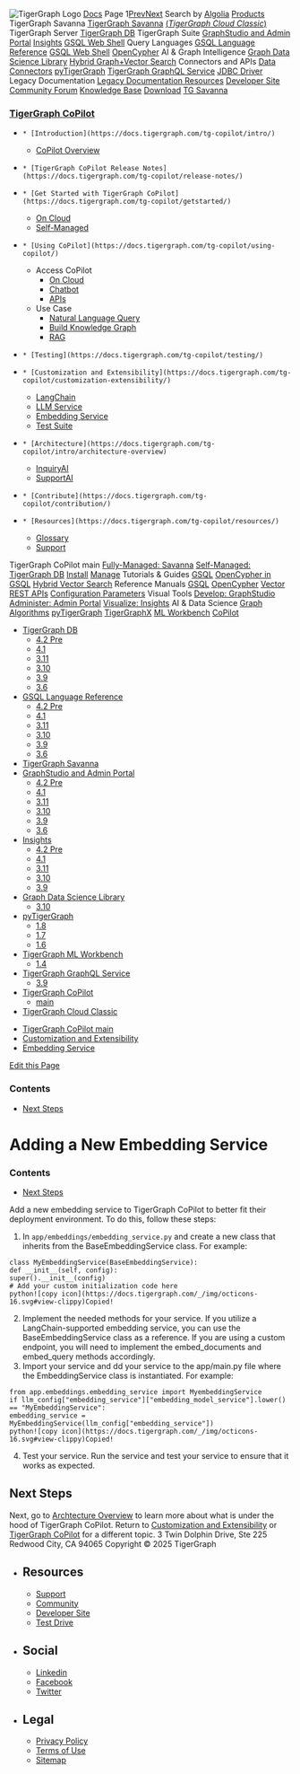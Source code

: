 ![TigerGraph Logo](https://www.tigergraph.com/wp-content/uploads/2020/05/TG_LOGO.svg) [Docs](https://docs.tigergraph.com/home)
Page 1[Prev](https://docs.tigergraph.com/tg-copilot/customization-extensibility/add-embedding-service)[Next](https://docs.tigergraph.com/tg-copilot/customization-extensibility/add-embedding-service)
Search by [Algolia](https://www.algolia.com/docsearch)
[Products](https://docs.tigergraph.com/tg-copilot/customization-extensibility/add-embedding-service)
TigerGraph Savanna
[TigerGraph Savanna](https://docs.tigergraph.com/savanna/main/overview/) [(_TigerGraph Cloud Classic_)](https://docs.tigergraph.com/cloud/main/start/overview)
TigerGraph Server
[TigerGraph DB](https://docs.tigergraph.com/tigergraph-server/4.2/intro/)
TigerGraph Suite
[GraphStudio and Admin Portal](https://docs.tigergraph.com/gui/4.2/intro/) [Insights](https://docs.tigergraph.com/insights/4.2/intro/) [GSQL Web Shell](https://docs.tigergraph.com/tigergraph-server/current/gsql-shell/web)
Query Languages
[GSQL Language Reference](https://docs.tigergraph.com/gsql-ref/4.2/intro/) [GSQL Web Shell](https://docs.tigergraph.com/tigergraph-server/current/gsql-shell/web) [OpenCypher](https://docs.tigergraph.com/gsql-ref/current/opencypher-in-gsql)
AI & Graph Intelligence
[Graph Data Science Library](https://docs.tigergraph.com/graph-ml/3.10/intro/) [Hybrid Graph+Vector Search](https://docs.tigergraph.com/gsql-ref/current/vector/)
Connectors and APIs
[Data Connectors](https://docs.tigergraph.com/tigergraph-server/current/data-loading) [pyTigerGraph](https://docs.tigergraph.com/pytigergraph/1.8/intro/) [TigerGraph GraphQL Service](https://docs.tigergraph.com/graphql/3.9/) [JDBC Driver](https://github.com/tigergraph/ecosys/tree/master/tools/etl/tg-jdbc-driver)
Legacy Documentation
[ Legacy Documentation ](https://docs-legacy.tigergraph.com)
[Resources](https://docs.tigergraph.com/tg-copilot/customization-extensibility/add-embedding-service)
[Developer Site](https://dev.tigergraph.com/) [Community Forum](https://community.tigergraph.com/) [Knowledge Base](https://tigergraph.freshdesk.com/support/solutions)
[Download](https://dl.tigergraph.com)
[ TG Savanna](https://savanna.tgcloud.io)
### [TigerGraph CoPilot](https://docs.tigergraph.com/tg-copilot/intro/)
  *     * [Introduction](https://docs.tigergraph.com/tg-copilot/intro/)
      * [CoPilot Overview](https://docs.tigergraph.com/tg-copilot/intro/overview)
  *     * [TigerGraph CoPilot Release Notes](https://docs.tigergraph.com/tg-copilot/release-notes/)
  *     * [Get Started with TigerGraph CoPilot](https://docs.tigergraph.com/tg-copilot/getstarted/)
      * [On Cloud](https://docs.tigergraph.com/tg-copilot/getstarted/oncloud)
      * [Self-Managed](https://docs.tigergraph.com/tg-copilot/getstarted/self-managed)
  *     * [Using CoPilot](https://docs.tigergraph.com/tg-copilot/using-copilot/)
      * Access CoPilot
        * [On Cloud](https://docs.tigergraph.com/tg-copilot/using-copilot/how2-use-on-cloud)
        * [Chatbot](https://docs.tigergraph.com/tg-copilot/using-copilot/how2-use-chat)
        * [APIs](https://docs.tigergraph.com/tg-copilot/using-copilot/how2-use-api)
      * Use Case
        * [Natural Language Query](https://docs.tigergraph.com/tg-copilot/using-copilot/how2-natural-language-query)
        * [Build Knowledge Graph](https://docs.tigergraph.com/tg-copilot/using-copilot/how2-build-knowledge-graph)
        * [RAG](https://docs.tigergraph.com/tg-copilot/using-copilot/how2-graphrag)
  *     * [Testing](https://docs.tigergraph.com/tg-copilot/testing/)
  *     * [Customization and Extensibility](https://docs.tigergraph.com/tg-copilot/customization-extensibility/)
      * [LangChain](https://docs.tigergraph.com/tg-copilot/customization-extensibility/add-langchaintool)
      * [LLM Service](https://docs.tigergraph.com/tg-copilot/customization-extensibility/add-new-llm)
      * [Embedding Service](https://docs.tigergraph.com/tg-copilot/customization-extensibility/add-embedding-service)
      * [Test Suite](https://docs.tigergraph.com/tg-copilot/customization-extensibility/add-new-tests)
  *     * [Architecture](https://docs.tigergraph.com/tg-copilot/intro/architecture-overview)
      * [InquiryAI](https://docs.tigergraph.com/tg-copilot/intro/inquiryai-overview)
      * [SupportAI](https://docs.tigergraph.com/tg-copilot/intro/supportai-overview)
  *     * [Contribute](https://docs.tigergraph.com/tg-copilot/contribution/)
  *     * [Resources](https://docs.tigergraph.com/tg-copilot/resources/)
      * [Glossary](https://docs.tigergraph.com/tg-copilot/resources/glossary)
      * [Support](https://docs.tigergraph.com/tg-copilot/resources/support)


TigerGraph CoPilot main
[Fully-Managed: Savanna](https://docs.tigergraph.com/savanna/main/overview/)
[Self-Managed: TigerGraph DB](https://docs.tigergraph.com/tigergraph-server/4.2/intro/)
[Install](https://docs.tigergraph.com/tigergraph-server/current/getting-started/) [Manage](https://docs.tigergraph.com/tigergraph-server/current/system-management/)
Tutorials & Guides
[GSQL](https://github.com/tigergraph/ecosys/blob/master/tutorials/GSQL.md) [OpenCypher in GSQL](https://github.com/tigergraph/ecosys/blob/master/tutorials/Cypher.md) [Hybrid Vector Search](https://github.com/tigergraph/ecosys/blob/master/tutorials/VectorSearch.md)
Reference Manuals
[GSQL](https://docs.tigergraph.com/gsql-ref/4.2/intro/) [OpenCypher](https://docs.tigergraph.com/gsql-ref/current/opencypher-in-gsql/) [Vector](https://docs.tigergraph.com/gsql-ref/current/vector/) [REST APIs](https://docs.tigergraph.com/tigergraph-server/current/api/) [Configuration Parameters](https://docs.tigergraph.com/tigergraph-server/current/reference/configuration-parameters)
Visual Tools
[Develop: GraphStudio](https://docs.tigergraph.com/gui/4.2/intro/) [Administer: Admin Portal](https://docs.tigergraph.com/gui/4.2/intro/) [Visualize: Insights](https://docs.tigergraph.com/insights/4.2/intro/)
AI & Data Science
[Graph Algorithms](https://docs.tigergraph.com/graph-ml/3.10/intro/) [pyTigerGraph](https://docs.tigergraph.com/pytigergraph/1.8/intro/) [TigerGraphX](https://github.com/tigergraph/ecosys/blob/master/tutorials/TigerGraphX.md) [ML Workbench](https://docs.tigergraph.com/ml-workbench/1.4/intro/) [CoPilot](https://docs.tigergraph.com/tg-copilot/intro/)
  * [TigerGraph DB](https://docs.tigergraph.com/tigergraph-server/4.2/intro/)
    * [4.2 Pre](https://docs.tigergraph.com/tigergraph-server/4.2/intro/)
    * [4.1](https://docs.tigergraph.com/tigergraph-server/4.1/intro/)
    * [3.11](https://docs.tigergraph.com/tigergraph-server/3.11/intro/)
    * [3.10](https://docs.tigergraph.com/tigergraph-server/3.10/intro/)
    * [3.9](https://docs.tigergraph.com/tigergraph-server/3.9/intro/)
    * [3.6](https://docs.tigergraph.com/tigergraph-server/3.6/intro/)
  * [GSQL Language Reference](https://docs.tigergraph.com/gsql-ref/4.2/intro/)
    * [4.2 Pre](https://docs.tigergraph.com/gsql-ref/4.2/intro/)
    * [4.1](https://docs.tigergraph.com/gsql-ref/4.1/intro/)
    * [3.11](https://docs.tigergraph.com/gsql-ref/3.11/intro/)
    * [3.10](https://docs.tigergraph.com/gsql-ref/3.10/intro/)
    * [3.9](https://docs.tigergraph.com/gsql-ref/3.9/intro/)
    * [3.6](https://docs.tigergraph.com/gsql-ref/3.6/intro/intro)
  * [TigerGraph Savanna](https://docs.tigergraph.com/savanna/main/overview/)
  * [GraphStudio and Admin Portal](https://docs.tigergraph.com/gui/4.2/intro/)
    * [4.2 Pre](https://docs.tigergraph.com/gui/4.2/intro/)
    * [4.1](https://docs.tigergraph.com/gui/4.1/intro/)
    * [3.11](https://docs.tigergraph.com/gui/3.11/intro/)
    * [3.10](https://docs.tigergraph.com/gui/3.10/intro/)
    * [3.9](https://docs.tigergraph.com/gui/3.9/intro/)
    * [3.6](https://docs.tigergraph.com/gui/3.6/graphstudio/overview)
  * [Insights](https://docs.tigergraph.com/insights/4.2/intro/)
    * [4.2 Pre](https://docs.tigergraph.com/insights/4.2/intro/)
    * [4.1](https://docs.tigergraph.com/insights/4.1/intro/)
    * [3.11](https://docs.tigergraph.com/insights/3.11/intro/)
    * [3.10](https://docs.tigergraph.com/insights/3.10/intro/)
    * [3.9](https://docs.tigergraph.com/insights/3.9/intro/)
  * [Graph Data Science Library](https://docs.tigergraph.com/graph-ml/3.10/intro/)
    * [3.10](https://docs.tigergraph.com/graph-ml/3.10/intro/)
  * [pyTigerGraph](https://docs.tigergraph.com/pytigergraph/1.8/intro/)
    * [1.8](https://docs.tigergraph.com/pytigergraph/1.8/intro/)
    * [1.7](https://docs.tigergraph.com/pytigergraph/1.7/intro/)
    * [1.6](https://docs.tigergraph.com/pytigergraph/1.6/intro/)
  * [TigerGraph ML Workbench](https://docs.tigergraph.com/ml-workbench/1.4/intro/)
    * [1.4](https://docs.tigergraph.com/ml-workbench/1.4/intro/)
  * [TigerGraph GraphQL Service](https://docs.tigergraph.com/graphql/3.9/)
    * [3.9](https://docs.tigergraph.com/graphql/3.9/)
  * [TigerGraph CoPilot](https://docs.tigergraph.com/tg-copilot/intro/)
    * [main](https://docs.tigergraph.com/tg-copilot/intro/)
  * [TigerGraph Cloud Classic](https://docs.tigergraph.com/cloud/main/start/overview)


[](https://docs.tigergraph.com/home/)
  * [TigerGraph CoPilot main](https://docs.tigergraph.com/tg-copilot/intro/)
  * [Customization and Extensibility](https://docs.tigergraph.com/tg-copilot/customization-extensibility/)
  * [Embedding Service](https://docs.tigergraph.com/tg-copilot/customization-extensibility/add-embedding-service)


[Edit this Page](https://github.com/tigergraph/copilot-docs/edit/main/modules/customization-extensibility/pages/add-embedding-service.adoc)
### Contents
  * [Next Steps](https://docs.tigergraph.com/tg-copilot/customization-extensibility/add-embedding-service#_next_steps)


# Adding a New Embedding Service
### Contents
  * [Next Steps](https://docs.tigergraph.com/tg-copilot/customization-extensibility/add-embedding-service#_next_steps)


Add a new embedding service to TigerGraph CoPilot to better fit their deployment environment.
To do this, follow these steps:
  1. In `app/embeddings/embedding_service.py` and create a new class that inherits from the BaseEmbeddingService class. For example:
```
class MyEmbeddingService(BaseEmbeddingService):
def __init__(self, config):
super().__init__(config)
# Add your custom initialization code here
python![copy icon](https://docs.tigergraph.com/_/img/octicons-16.svg#view-clippy)Copied!

```

  2. Implement the needed methods for your service. If you utilize a LangChain-supported embedding service, you can use the BaseEmbeddingService class as a reference. If you are using a custom endpoint, you will need to implement the embed_documents and embed_query methods accordingly.
  3. Import your service and dd your service to the app/main.py file where the EmbeddingService class is instantiated. For example:
```
from app.embeddings.embedding_service import MyembeddingService
if llm_config["embedding_service"]["embedding_model_service"].lower() == "MyEmbeddingService":
embedding_service = MyEmbeddingService(llm_config["embedding_service"])
python![copy icon](https://docs.tigergraph.com/_/img/octicons-16.svg#view-clippy)Copied!

```

  4. Test your service. Run the service and test your service to ensure that it works as expected.


## [](https://docs.tigergraph.com/tg-copilot/customization-extensibility/add-embedding-service#_next_steps)Next Steps
Next, go to [Archtecture Overview](https://docs.tigergraph.com/tg-copilot/intro/overview) to learn more about what is under the hood of TigerGraph CoPilot.
Return to [Customization and Extensibility](https://docs.tigergraph.com/tg-copilot/customization-extensibility/) or [TigerGraph CoPilot](https://docs.tigergraph.com/tg-copilot/intro/) for a different topic.
3 Twin Dolphin Drive, Ste 225 Redwood City, CA 94065 
Copyright © 2025 TigerGraph
  * ## Resources
    * [Support](https://www.tigergraph.com/support/)
    * [Community](https://community.tigergraph.com/)
    * [Developer Site](https://dev.tigergraph.com/)
    * [Test Drive](https://testdrive.tigergraph.com/)
  * ## Social
    * [Linkedin](https://www.linkedin.com/company/tigergraph/)
    * [Facebook](https://www.facebook.com/TigerGraphDB/)
    * [Twitter](https://twitter.com/tigergraphdb)
  * ## Legal
    * [Privacy Policy](https://www.tigergraph.com/privacy-policy/)
    * [Terms of Use](https://www.tigergraph.com/terms/)
    * [Sitemap](https://docs.tigergraph.com/sitemap.xml)


